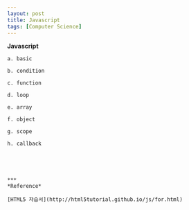 ```yaml
---
layout: post
title: Javascript
tags: [Computer Science]
---
```


**Javascript**

    a. basic

    b. condition

    c. function

    d. loop

    e. array

    f. object

    g. scope

    h. callback





    ***
    *Reference*

    [HTML5 자습서](http://html5tutorial.github.io/js/for.html)
